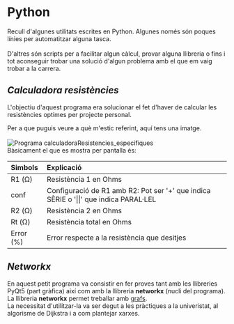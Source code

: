 # Python

Recull d'algunes utilitats escrites en Python. Algunes només són poques línies per automatitzar alguna tasca.<br /><br />
D'altres són scripts per a facilitar algun càlcul, provar alguna llibreria o fins i tot aconseguir trobar una solució d'algun problema amb el que em vaig trobar a la carrera.

## <em>Calculadora resistències</em>

L'objectiu d'aquest programa era solucionar el fet d'haver de calcular les resistències optimes per projecte personal.

Per a que puguis veure a què m'estic referint, aquí tens una imatge.<br />
<br />
<img src="./Calculadora resistències/pictures/imatge_1.png" alt="Programa calculadoraResistencies_especifiques">
<br />
Bàsicament el que es mostra per pantalla és:

| Simbols | Explicació |
| :--- | :--- |
| R1 (Ω) | Resistència 1 en Ohms |
| conf | Configuració de R1 amb R2: Pot ser '+' que indica SÈRIE o '\|\|' que indica PARAL·LEL |
| R2 (Ω) | Resistència 2 en Ohms |
| Rt (Ω) | Resistència total en Ohms |
| Error (%) | Error respecte a la resistència que desitjes |

## <em>Networkx</em>

En aquest petit programa va consistir en fer proves tant amb les llibreries PyQt5 (part gràfica) així com amb la llibreria **networkx** (nucli del programa). La llibreria **networkx** permet treballar amb [grafs](https://ca.wikipedia.org/wiki/Teoria_de_grafs).<br />
La necessitat d'utilitzar-la va ser degut a les pràctiques a la univeristat, al algorisme de Dijkstra i a com plantejar xarxes.
